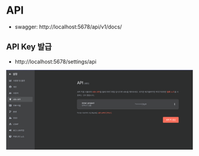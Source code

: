 # API

- swagger: http://localhost:5678/api/v1/docs/

## API Key 발급

- http://localhost:5678/settings/api

![api-key 발급](./images/api-key.png)